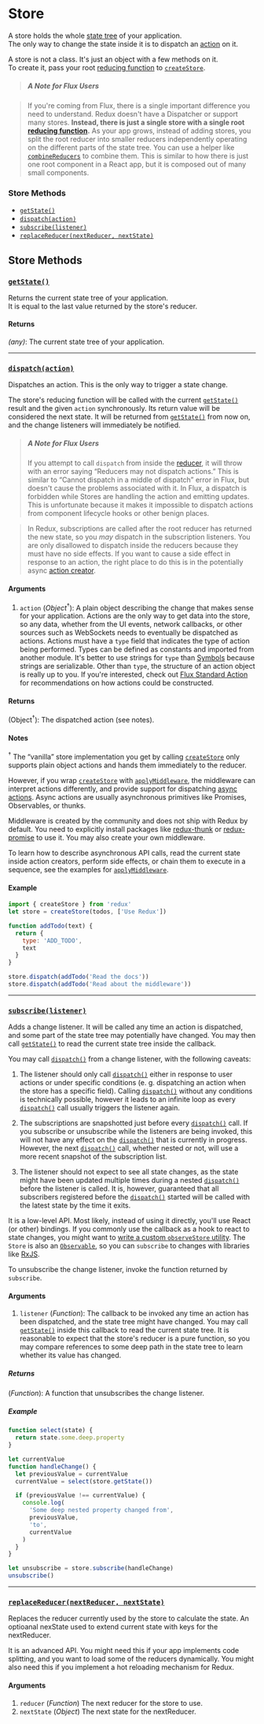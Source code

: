 # Store

A store holds the whole [state tree](../Glossary.md#state) of your application.  
The only way to change the state inside it is to dispatch an [action](../Glossary.md#action) on it.  

A store is not a class. It's just an object with a few methods on it.  
To create it, pass your root [reducing function](../Glossary.md#reducer) to [`createStore`](createStore.md).

>##### A Note for Flux Users

>If you're coming from Flux, there is a single important difference you need to understand. Redux doesn't have a Dispatcher or support many stores. **Instead, there is just a single store with a single root [reducing function](../Glossary.md#reducer).** As your app grows, instead of adding stores, you split the root reducer into smaller reducers independently operating on the different parts of the state tree. You can use a helper like [`combineReducers`](combineReducers.md) to combine them. This is similar to how there is just one root component in a React app, but it is composed out of many small components.

### Store Methods

- [`getState()`](#getState)
- [`dispatch(action)`](#dispatch)
- [`subscribe(listener)`](#subscribe)
- [`replaceReducer(nextReducer, nextState)`](#replaceReducer)

## Store Methods

### <a id='getState'></a>[`getState()`](#getState)

Returns the current state tree of your application.  
It is equal to the last value returned by the store's reducer.

#### Returns

*(any)*: The current state tree of your application.

<hr>

### <a id='dispatch'></a>[`dispatch(action)`](#dispatch)

Dispatches an action. This is the only way to trigger a state change.

The store's reducing function will be called with the current [`getState()`](#getState) result and the given `action` synchronously. Its return value will be considered the next state. It will be returned from [`getState()`](#getState) from now on, and the change listeners will immediately be notified.

>##### A Note for Flux Users
>If you attempt to call `dispatch` from inside the [reducer](../Glossary.md#reducer), it will throw with an error saying “Reducers may not dispatch actions.” This is similar to “Cannot dispatch in a middle of dispatch” error in Flux, but doesn't cause the problems associated with it. In Flux, a dispatch is forbidden while Stores are handling the action and emitting updates. This is unfortunate because it makes it impossible to dispatch actions from component lifecycle hooks or other benign places.

>In Redux, subscriptions are called after the root reducer has returned the new state, so you *may* dispatch in the subscription listeners. You are only disallowed to dispatch inside the reducers because they must have no side effects. If you want to cause a side effect in response to an action, the right place to do this is in the potentially async [action creator](../Glossary.md#action-creator).

#### Arguments

1. `action` (*Object*<sup>†</sup>): A plain object describing the change that makes sense for your application. Actions are the only way to get data into the store, so any data, whether from the UI events, network callbacks, or other sources such as WebSockets needs to eventually be dispatched as actions. Actions must have a `type` field that indicates the type of action being performed. Types can be defined as constants and imported from another module. It's better to use strings for `type` than [Symbols](https://developer.mozilla.org/en/docs/Web/JavaScript/Reference/Global_Objects/Symbol) because strings are serializable. Other than `type`, the structure of an action object is really up to you. If you're interested, check out [Flux Standard Action](https://github.com/acdlite/flux-standard-action) for recommendations on how actions could be constructed.

#### Returns

(Object<sup>†</sup>): The dispatched action (see notes).

#### Notes

<sup>†</sup> The “vanilla” store implementation you get by calling [`createStore`](createStore.md) only supports plain object actions and hands them immediately to the reducer.

However, if you wrap [`createStore`](createStore.md) with [`applyMiddleware`](applyMiddleware.md), the middleware can interpret actions differently, and provide support for dispatching [async actions](../Glossary.md#async-action). Async actions are usually asynchronous primitives like Promises, Observables, or thunks.

Middleware is created by the community and does not ship with Redux by default. You need to explicitly install packages like [redux-thunk](https://github.com/gaearon/redux-thunk) or [redux-promise](https://github.com/acdlite/redux-promise) to use it. You may also create your own middleware.

To learn how to describe asynchronous API calls, read the current state inside action creators, perform side effects, or chain them to execute in a sequence, see the examples for [`applyMiddleware`](applyMiddleware.md).

#### Example

```js
import { createStore } from 'redux'
let store = createStore(todos, ['Use Redux'])

function addTodo(text) {
  return {
    type: 'ADD_TODO',
    text
  }
}

store.dispatch(addTodo('Read the docs'))
store.dispatch(addTodo('Read about the middleware'))
```

<hr>

### <a id='subscribe'></a>[`subscribe(listener)`](#subscribe)

Adds a change listener. It will be called any time an action is dispatched, and some part of the state tree may potentially have changed. You may then call [`getState()`](#getState) to read the current state tree inside the callback.

You may call [`dispatch()`](#dispatch) from a change listener, with the following caveats:

1. The listener should only call [`dispatch()`](#dispatch) either in response to user actions or under specific conditions (e. g. dispatching an action when the store has a specific field). Calling [`dispatch()`](#dispatch) without any conditions is technically possible, however it leads to an infinite loop as every [`dispatch()`](#dispatch) call usually triggers the listener again.

2. The subscriptions are snapshotted just before every [`dispatch()`](#dispatch) call. If you subscribe or unsubscribe while the listeners are being invoked, this will not have any effect on the [`dispatch()`](#dispatch) that is currently in progress. However, the next [`dispatch()`](#dispatch) call, whether nested or not, will use a more recent snapshot of the subscription list.

3. The listener should not expect to see all state changes, as the state might have been updated multiple times during a nested [`dispatch()`](#dispatch) before the listener is called. It is, however, guaranteed that all subscribers registered before the [`dispatch()`](#dispatch) started will be called with the latest state by the time it exits.

It is a low-level API. Most likely, instead of using it directly, you'll use React (or other) bindings. If you commonly use the callback as a hook to react to state changes, you might want to [write a custom `observeStore` utility](https://github.com/reactjs/redux/issues/303#issuecomment-125184409). The `Store` is also an [`Observable`](https://github.com/zenparsing/es-observable), so you can `subscribe` to changes with libraries like [RxJS](https://github.com/ReactiveX/RxJS). 

To unsubscribe the change listener, invoke the function returned by `subscribe`.

#### Arguments

1. `listener` (*Function*): The callback to be invoked any time an action has been dispatched, and the state tree might have changed. You may call [`getState()`](#getState) inside this callback to read the current state tree. It is reasonable to expect that the store's reducer is a pure function, so you may compare references to some deep path in the state tree to learn whether its value has changed.

##### Returns

(*Function*): A function that unsubscribes the change listener.

##### Example

```js
function select(state) {
  return state.some.deep.property
}

let currentValue
function handleChange() {
  let previousValue = currentValue
  currentValue = select(store.getState())

  if (previousValue !== currentValue) {
    console.log(
      'Some deep nested property changed from',
      previousValue,
      'to',
      currentValue
    )
  }
}

let unsubscribe = store.subscribe(handleChange)
unsubscribe()
```

<hr>

### <a id='replaceReducer'></a>[`replaceReducer(nextReducer, nextState)`](#replaceReducer)

Replaces the reducer currently used by the store to calculate the state.
An optioanal nexState used to extend current state with keys for the nextReducer.

It is an advanced API. You might need this if your app implements code splitting, and you want to load some of the reducers dynamically. You might also need this if you implement a hot reloading mechanism for Redux.

#### Arguments

1. `reducer` (*Function*) The next reducer for the store to use.
2. `nextState` (*Object*) The next state for the nextReducer.
